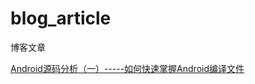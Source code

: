 # blog_article
博客文章<br>

<a href="https://github.com/jiaxingLiu/blog_article/blob/master/Android%E6%BA%90%E7%A0%81%E5%88%86%E6%9E%90%EF%BC%88%E4%B8%80%EF%BC%89-----%E5%A6%82%E4%BD%95%E5%BF%AB%E9%80%9F%E6%8E%8C%E6%8F%A1Android%E7%BC%96%E8%AF%91%E6%96%87%E4%BB%B6">Android源码分析（一）-----如何快速掌握Android编译文件</a><br>

<a href=""></a><br>
